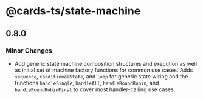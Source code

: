 # @cards-ts/state-machine

## 0.8.0

### Minor Changes

- Add generic state machine composition structures and execution as well as initial set of machine factory functions for common use cases. Adds `sequence`, `conditionalState`, and `loop` for generic state wiring and the functions `handleSingle`, `handleAll`, `handleRoundRobin`, and `handleRoundRobinFirst` to cover most handler-calling use cases.
